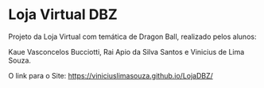 # Loja Virtual DBZ
Projeto da Loja Virtual com temática de Dragon Ball, realizado pelos alunos:
<p>Kaue Vasconcelos Bucciotti, Rai Apio da Silva Santos e Vinicius de Lima Souza.</p>

O link para o Site:
https://viniciuslimasouza.github.io/LojaDBZ/
